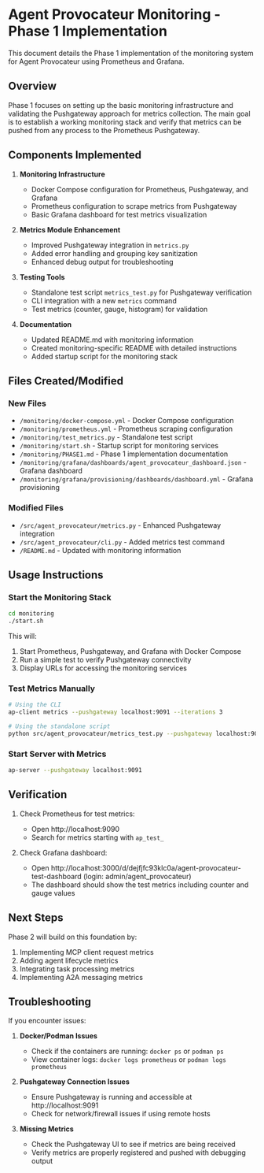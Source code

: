 # Agent Provocateur Monitoring - Phase 1 Implementation

This document details the Phase 1 implementation of the monitoring system for Agent Provocateur using Prometheus and Grafana.

## Overview

Phase 1 focuses on setting up the basic monitoring infrastructure and validating the Pushgateway approach for metrics collection. The main goal is to establish a working monitoring stack and verify that metrics can be pushed from any process to the Prometheus Pushgateway.

## Components Implemented

1. **Monitoring Infrastructure**
   - Docker Compose configuration for Prometheus, Pushgateway, and Grafana
   - Prometheus configuration to scrape metrics from Pushgateway
   - Basic Grafana dashboard for test metrics visualization

2. **Metrics Module Enhancement**
   - Improved Pushgateway integration in `metrics.py`
   - Added error handling and grouping key sanitization 
   - Enhanced debug output for troubleshooting

3. **Testing Tools**
   - Standalone test script `metrics_test.py` for Pushgateway verification
   - CLI integration with a new `metrics` command
   - Test metrics (counter, gauge, histogram) for validation

4. **Documentation**
   - Updated README.md with monitoring information
   - Created monitoring-specific README with detailed instructions
   - Added startup script for the monitoring stack

## Files Created/Modified

### New Files
- `/monitoring/docker-compose.yml` - Docker Compose configuration
- `/monitoring/prometheus.yml` - Prometheus scraping configuration
- `/monitoring/test_metrics.py` - Standalone test script
- `/monitoring/start.sh` - Startup script for monitoring services
- `/monitoring/PHASE1.md` - Phase 1 implementation documentation
- `/monitoring/grafana/dashboards/agent_provocateur_dashboard.json` - Grafana dashboard
- `/monitoring/grafana/provisioning/dashboards/dashboard.yml` - Grafana provisioning

### Modified Files
- `/src/agent_provocateur/metrics.py` - Enhanced Pushgateway integration
- `/src/agent_provocateur/cli.py` - Added metrics test command
- `/README.md` - Updated with monitoring information

## Usage Instructions

### Start the Monitoring Stack

```bash
cd monitoring
./start.sh
```

This will:
1. Start Prometheus, Pushgateway, and Grafana with Docker Compose
2. Run a simple test to verify Pushgateway connectivity
3. Display URLs for accessing the monitoring services

### Test Metrics Manually

```bash
# Using the CLI
ap-client metrics --pushgateway localhost:9091 --iterations 3

# Using the standalone script
python src/agent_provocateur/metrics_test.py --pushgateway localhost:9091
```

### Start Server with Metrics

```bash
ap-server --pushgateway localhost:9091
```

## Verification

1. Check Prometheus for test metrics:
   - Open http://localhost:9090
   - Search for metrics starting with `ap_test_`

2. Check Grafana dashboard:
   - Open http://localhost:3000/d/dejfjfc93klc0a/agent-provocateur-test-dashboard (login: admin/agent_provocateur)
   - The dashboard should show the test metrics including counter and gauge values

## Next Steps

Phase 2 will build on this foundation by:
1. Implementing MCP client request metrics
2. Adding agent lifecycle metrics
3. Integrating task processing metrics
4. Implementing A2A messaging metrics

## Troubleshooting

If you encounter issues:

1. **Docker/Podman Issues**
   - Check if the containers are running: `docker ps` or `podman ps`
   - View container logs: `docker logs prometheus` or `podman logs prometheus`

2. **Pushgateway Connection Issues**
   - Ensure Pushgateway is running and accessible at http://localhost:9091
   - Check for network/firewall issues if using remote hosts

3. **Missing Metrics**
   - Check the Pushgateway UI to see if metrics are being received
   - Verify metrics are properly registered and pushed with debugging output